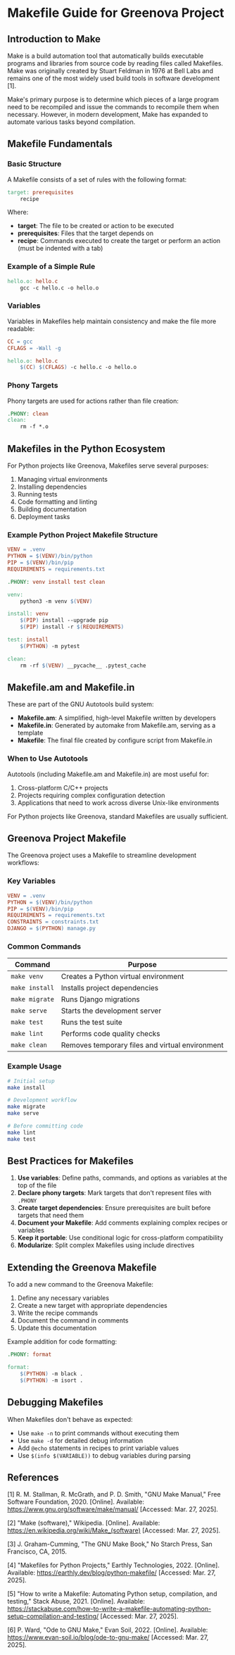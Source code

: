# Makefile Guide for Greenova Project

## Introduction to Make

Make is a build automation tool that automatically builds executable programs
and libraries from source code by reading files called Makefiles. Make was
originally created by Stuart Feldman in 1976 at Bell Labs and remains one of
the most widely used build tools in software development [1].

Make's primary purpose is to determine which pieces of a large program need to
be recompiled and issue the commands to recompile them when necessary. However,
in modern development, Make has expanded to automate various tasks beyond
compilation.

## Makefile Fundamentals

### Basic Structure

A Makefile consists of a set of rules with the following format:

```makefile
target: prerequisites
    recipe
```

Where:

- **target**: The file to be created or action to be executed
- **prerequisites**: Files that the target depends on
- **recipe**: Commands executed to create the target or perform an action (must
  be indented with a tab)

### Example of a Simple Rule

```makefile
hello.o: hello.c
    gcc -c hello.c -o hello.o
```

### Variables

Variables in Makefiles help maintain consistency and make the file more
readable:

```makefile
CC = gcc
CFLAGS = -Wall -g

hello.o: hello.c
    $(CC) $(CFLAGS) -c hello.c -o hello.o
```

### Phony Targets

Phony targets are used for actions rather than file creation:

```makefile
.PHONY: clean
clean:
    rm -f *.o
```

## Makefiles in the Python Ecosystem

For Python projects like Greenova, Makefiles serve several purposes:

1. Managing virtual environments
2. Installing dependencies
3. Running tests
4. Code formatting and linting
5. Building documentation
6. Deployment tasks

### Example Python Project Makefile Structure

```makefile
VENV = .venv
PYTHON = $(VENV)/bin/python
PIP = $(VENV)/bin/pip
REQUIREMENTS = requirements.txt

.PHONY: venv install test clean

venv:
    python3 -m venv $(VENV)

install: venv
    $(PIP) install --upgrade pip
    $(PIP) install -r $(REQUIREMENTS)

test: install
    $(PYTHON) -m pytest

clean:
    rm -rf $(VENV) __pycache__ .pytest_cache
```

## Makefile.am and Makefile.in

These are part of the GNU Autotools build system:

- **Makefile.am**: A simplified, high-level Makefile written by developers
- **Makefile.in**: Generated by automake from Makefile.am, serving as a
  template
- **Makefile**: The final file created by configure script from Makefile.in

### When to Use Autotools

Autotools (including Makefile.am and Makefile.in) are most useful for:

1. Cross-platform C/C++ projects
2. Projects requiring complex configuration detection
3. Applications that need to work across diverse Unix-like environments

For Python projects like Greenova, standard Makefiles are usually sufficient.

## Greenova Project Makefile

The Greenova project uses a Makefile to streamline development workflows:

### Key Variables

```makefile
VENV = .venv
PYTHON = $(VENV)/bin/python
PIP = $(VENV)/bin/pip
REQUIREMENTS = requirements.txt
CONSTRAINTS = constraints.txt
DJANGO = $(PYTHON) manage.py
```

### Common Commands

| Command        | Purpose                                         |
| -------------- | ----------------------------------------------- |
| `make venv`    | Creates a Python virtual environment            |
| `make install` | Installs project dependencies                   |
| `make migrate` | Runs Django migrations                          |
| `make serve`   | Starts the development server                   |
| `make test`    | Runs the test suite                             |
| `make lint`    | Performs code quality checks                    |
| `make clean`   | Removes temporary files and virtual environment |

### Example Usage

```bash
# Initial setup
make install

# Development workflow
make migrate
make serve

# Before committing code
make lint
make test
```

## Best Practices for Makefiles

1. **Use variables**: Define paths, commands, and options as variables at the
   top of the file
2. **Declare phony targets**: Mark targets that don't represent files with
   `.PHONY`
3. **Create target dependencies**: Ensure prerequisites are built before
   targets that need them
4. **Document your Makefile**: Add comments explaining complex recipes or
   variables
5. **Keep it portable**: Use conditional logic for cross-platform compatibility
6. **Modularize**: Split complex Makefiles using include directives

## Extending the Greenova Makefile

To add a new command to the Greenova Makefile:

1. Define any necessary variables
2. Create a new target with appropriate dependencies
3. Write the recipe commands
4. Document the command in comments
5. Update this documentation

Example addition for code formatting:

```makefile
.PHONY: format

format:
    $(PYTHON) -m black .
    $(PYTHON) -m isort .
```

## Debugging Makefiles

When Makefiles don't behave as expected:

- Use `make -n` to print commands without executing them
- Use `make -d` for detailed debug information
- Add `@echo` statements in recipes to print variable values
- Use `$(info $(VARIABLE))` to debug variables during parsing

## References

[1] R. M. Stallman, R. McGrath, and P. D. Smith, "GNU Make Manual," Free
Software Foundation, 2020. [Online]. Available:
<https://www.gnu.org/software/make/manual/> [Accessed: Mar. 27, 2025].

[2] "Make (software)," Wikipedia. [Online]. Available:
<https://en.wikipedia.org/wiki/Make_(software)> [Accessed: Mar. 27, 2025].

[3] J. Graham-Cumming, "The GNU Make Book," No Starch Press, San Francisco,
CA, 2015.

[4] "Makefiles for Python Projects," Earthly Technologies, 2022. [Online].
Available: <https://earthly.dev/blog/python-makefile/> [Accessed: Mar. 27, 2025].

[5] "How to write a Makefile: Automating Python setup, compilation, and
testing," Stack Abuse, 2021. [Online]. Available:
<https://stackabuse.com/how-to-write-a-makefile-automating-python-setup-compilation-and-testing/>
[Accessed: Mar. 27, 2025].

[6] P. Ward, "Ode to GNU Make," Evan Soil, 2022. [Online]. Available:
<https://www.evan-soil.io/blog/ode-to-gnu-make/> [Accessed: Mar. 27, 2025].
